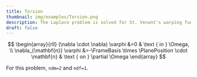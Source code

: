 ```yaml
---
title: Torsion
thumbnail: img/examples/Torsion.png
description: The Laplace problem is solved for St. Venant's warping function.
draft: false
---
```


$$
\begin{array}{rll}
(\nabla \cdot \nabla) \varphi &=0 & \text { in } \Omega, \\
\nabla_{\mathbf{n}} \varphi  &=-\FrameBasis \times \PlanePosition \cdot \mathbf{n} & \text { on } \partial \Omega
\end{array}
$$

For this problem, `ndm=2` and `ndf=1`.


<!-- ![alt text](image-1.png) -->
